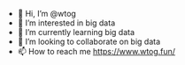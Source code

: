 - 👋 Hi, I’m @wtog
- 👀 I’m interested in big data
- 🌱 I’m currently learning big data
- 💞️ I’m looking to collaborate on big data
- 📫 How to reach me https://www.wtog.fun/

<!---
wtog/wtog is a ✨ special ✨ repository because its `README.md` (this file) appears on your GitHub profile.
You can click the Preview link to take a look at your changes.
--->
